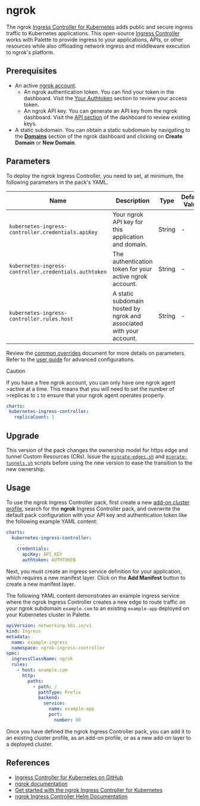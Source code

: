 # ngrok

The ngrok [Ingress Controller for Kubernetes](https://github.com/ngrok/kubernetes-ingress-controller) adds public and secure ingress traffic to Kubernetes applications. This open-source [Ingress Controller](https://kubernetes.io/docs/concepts/services-networking/ingress-controllers) works with Palette to provide ingress to your applications, APIs, or other resources while also offloading network ingress and middleware execution to ngrok's platform.


## Prerequisites

- An active [ngrok account](https://ngrok.com/signup).
  - An ngrok authentication token. You can find your token in the dashboard. Visit the [Your Authtoken](https://dashboard.ngrok.com/get-started/your-authtoken) section to review your access token.
  - An ngrok API key. You can generate an API key from the ngrok dashboard. Visit the [API section](https://dashboard.ngrok.com/api) of the dashboard to review existing keys.
- A static subdomain. You can obtain a static subdomain by navigating to the [**Domains**](https://dashboard.ngrok.com/cloud-edge/domains) section of the ngrok dashboard and clicking on **Create Domain** or **New Domain**.


## Parameters

To deploy the ngrok Ingress Controller, you need to set, at minimum, the following parameters in the pack's YAML.

| Name | Description | Type | Default Value | Required |
| --- | --- | --- | --- | --- |
| `kubernetes-ingress-controller.credentials.apiKey` | Your ngrok API key for this application and domain. | String  | - | Yes |
| `kubernetes-ingress-controller.credentials.authtoken` | The authentication token for your active ngrok account. | String  | - | Yes |
| `kubernetes-ingress-controller.rules.host`    | A static subdomain hosted by ngrok and associated with your account. | String  | - | Yes |


Review the [common overrides](https://github.com/ngrok/kubernetes-ingress-controller/blob/main/docs/deployment-guide/common-helm-k8s-overrides.md) document for more details on parameters. Refer to the [user guide](https://github.com/ngrok/kubernetes-ingress-controller/tree/main/docs/user-guide) for advanced configurations.

> [!CAUTION]
>If you have a free ngrok account, you can only have one ngrok agent >active at a time. This means that you will need to set the number of >replicas to `1` to ensure that your ngrok agent operates properly.
>```yaml
>charts:
>  kubernetes-ingress-controller:
>    replicaCount: 1
>```

## Upgrade

This version of the pack changes the ownership model for https edge and tunnel Custom Resources (CRs). Issue the [`migrate-edges.sh`](https://github.com/ngrok/kubernetes-ingress-controller/blob/main/scripts/migrate-edges.sh) and [`migrate-tunnels.sh`](https://github.com/ngrok/kubernetes-ingress-controller/blob/main/scripts/migrate-tunnels.sh) scripts before using the new version to ease the transition to the new ownership.


## Usage

To use the ngrok Ingress Controller pack, first create a new [add-on cluster profile](https://docs.spectrocloud.com/profiles/cluster-profiles/create-cluster-profiles/create-addon-profile/), search for the **ngrok** Ingress Controller pack, and overwrite the default pack configuration with your API key and authentication token like the following example YAML content:

```yaml
charts:  
  kubernetes-ingress-controller:
    ...
    credentials:
      apiKey: API_KEY
      authtoken: AUTHTOKEN
```

Next, you must create an ingress service definition for your application, which requires a new manifest layer. Click on the **Add Manifest** button to create a new manifest layer.

The following YAML content demonstrates an example ingress service where the ngrok Ingress Controller creates a new edge to route traffic on your ngrok subdomain `example.com` to an existing `example-app` deployed on your Kubernetes cluster in Palette.

```yaml
apiVersion: networking.k8s.io/v1
kind: Ingress
metadata:
  name: example-ingress
  namespace: ngrok-ingress-controller
spec:
  ingressClassName: ngrok
  rules:
    - host: example.com
      http:
        paths:
          - path: /
            pathType: Prefix
            backend:
              service:
                name: example-app
                port:
                  number: 80
```

Once you have defined the ngrok Ingress Controller pack, you can add it to an existing cluster profile, as an add-on profile, or as a new add-on layer to a deployed cluster.


## References

- [Ingress Controller for Kubernetes on GitHub](https://github.com/ngrok/kubernetes-ingress-controller)
- [ngrok documentation](https://ngrok.com/docs/)
- [Get started with the ngrok Ingress Controller for Kubernetes](https://ngrok.com/docs/using-ngrok-with/k8s/)
- [ngrok Ingress Controller Helm Documentation](https://github.com/ngrok/kubernetes-ingress-controller/tree/main/docs)
